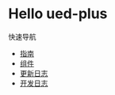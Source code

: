 # Hello ued-plus

快速导航

- [指南](./guide/quickstart/)
- [组件](./components/button/)
- [更新日志](./changelogs/mono/)
- [开发日志](./devlogs/mono/)
